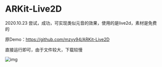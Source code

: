 # ARKit-Live2D

2020.10.23 尝试，成功，可实现类似元音的效果，使用的是live2d，素材是免费的

原Demo：https://github.com/mzyy94/ARKit-Live2D 

直接运行即可，由于文件较大，下载较慢

![img](https://github.com/mzyy94/ARKit-Live2D/blob/master/docs/screenshot.png)
